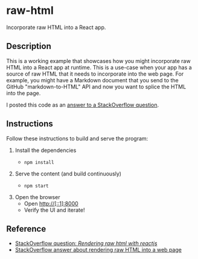 # raw-html

Incorporate raw HTML into a React app.

## Description


This is a working example that showcases how you might incorporate raw HTML into a React app at runtime. This is a use-case
when your app has a source of raw HTML that it needs to incorporate into the web page. For example, you might have a
Markdown document that you send to the GitHub "markdown-to-HTML" API and now you want to splice the HTML into the page.

I posted this code as an [answer to a StackOverflow question](https://stackoverflow.com/a/73006713).


## Instructions

Follow these instructions to build and serve the program:

1. Install the dependencies
    * ```shell
      npm install
      ```
2. Serve the content (and build continuously)
    * ```shell
      npm start
      ```
3. Open the browser
    * Open <http://[::1]:8000>
    * Verify the UI and iterate!


## Reference

* [StackOverflow question: *Rendering raw html with reactjs*](https://stackoverflow.com/q/27934238)
* [StackOverflow answer about rendering raw HTML into a web page](https://stackoverflow.com/a/35385518)
